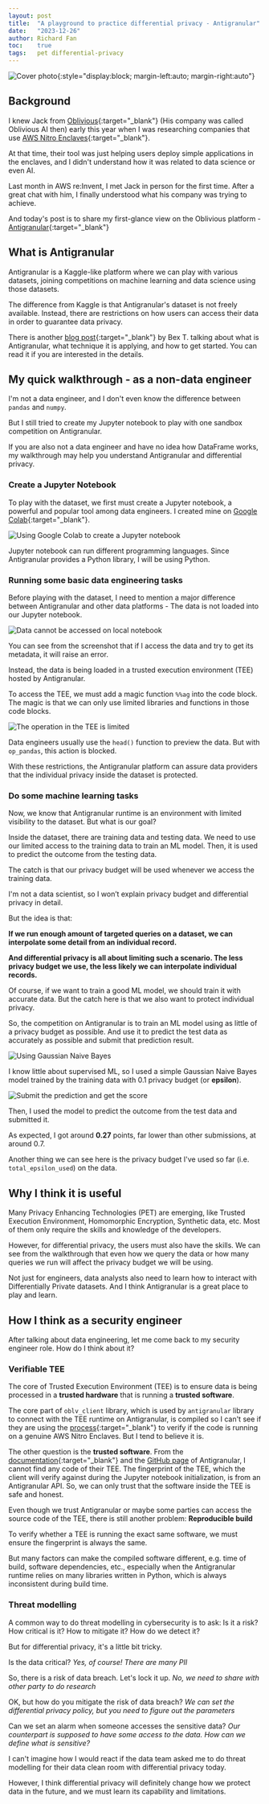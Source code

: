 ```yaml
---
layout: post
title:  "A playground to practice differential privacy - Antigranular"
date:   "2023-12-26"
author: Richard Fan
toc:    true
tags:   pet differential-privacy
---
```


![Cover photo](/assets/images/4af737d4-f06f-4be9-accf-f26534b1a46c.png){:style="display:block; margin-left:auto; margin-right:auto"}

## Background

I knew Jack from [Oblivious](https://www.oblivious.com/){:target="_blank"} (His company was called Oblivious AI then) early this year when I was researching companies that use [AWS Nitro Enclaves](https://aws.amazon.com/ec2/nitro/nitro-enclaves/){:target="_blank"}.

At that time, their tool was just helping users deploy simple applications in the enclaves, and I didn't understand how it was related to data science or even AI.

Last month in AWS re:Invent, I met Jack in person for the first time. After a great chat with him, I finally understood what his company was trying to achieve.

And today's post is to share my first-glance view on the Oblivious platform - [Antigranular](https://www.antigranular.com/){:target="_blank"}

## What is Antigranular

Antigranular is a Kaggle-like platform where we can play with various datasets, joining competitions on machine learning and data science using those datasets.

The difference from Kaggle is that Antigranular's dataset is not freely available. Instead, there are restrictions on how users can access their data in order to guarantee data privacy.

There is another [blog post](https://pub.towardsai.net/antigranular-how-to-access-sensitive-datasets-without-looking-at-them-44090cb22d8a){:target="_blank"} by Bex T. talking about what is Antigranular, what technique it is applying, and how to get started. You can read it if you are interested in the details.

## My quick walkthrough - as a non-data engineer

I'm not a data engineer, and I don't even know the difference between `pandas` and `numpy`.

But I still tried to create my Jupyter notebook to play with one sandbox competition on Antigranular.

If you are also not a data engineer and have no idea how DataFrame works, my walkthrough may help you understand Antigranular and differential privacy.

### Create a Jupyter Notebook

To play with the dataset, we first must create a Jupyter notebook, a powerful and popular tool among data engineers. I created mine on [Google Colab](https://colab.research.google.com/){:target="_blank"}.

![Using Google Colab to create a Jupyter notebook](/assets/images/c45ce549-fdff-4adc-a770-72573805d5cf.png)

Jupyter notebook can run different programming languages. Since Antigranular provides a Python library, I will be using Python.

### Running some basic data engineering tasks

Before playing with the dataset, I need to mention a major difference between Antigranular and other data platforms - The data is not loaded into our Jupyter notebook.

![Data cannot be accessed on local notebook](/assets/images/4e0c878c-e9da-42e1-b031-9cf45cfacb9a.png)

You can see from the screenshot that if I access the data and try to get its metadata, it will raise an error.

Instead, the data is being loaded in a trusted execution environment (TEE) hosted by Antigranular.

To access the TEE, we must add a magic function `%%ag` into the code block. The magic is that we can only use limited libraries and functions in those code blocks.

![The operation in the TEE is limited](/assets/images/2fe7b0c5-15d6-41ba-b145-de0405231427.png)

Data engineers usually use the `head()` function to preview the data. But with `op_pandas`, this action is blocked.

With these restrictions, the Antigranular platform can assure data providers that the individual privacy inside the dataset is protected.

### Do some machine learning tasks

Now, we know that Antigranular runtime is an environment with limited visibility to the dataset. But what is our goal?

Inside the dataset, there are training data and testing data. We need to use our limited access to the training data to train an ML model. Then, it is used to predict the outcome from the testing data.

The catch is that our privacy budget will be used whenever we access the training data.

I'm not a data scientist, so I won’t explain privacy budget and differential privacy in detail.

But the idea is that:

**If we run enough amount of targeted queries on a dataset, we can interpolate some detail from an individual record.**

**And differential privacy is all about limiting such a scenario. The less privacy budget we use, the less likely we can interpolate individual records.**

Of course, if we want to train a good ML model, we should train it with accurate data. But the catch here is that we also want to protect individual privacy.

So, the competition on Antigranular is to train an ML model using as little of a privacy budget as possible. And use it to predict the test data as accurately as possible and submit that prediction result.

![Using Gaussian Naive Bayes](/assets/images/2c1fef93-b645-4e9f-84e6-420b26073f2c.png)

I know little about supervised ML, so I used a simple Gaussian Naive Bayes model trained by the training data with 0.1 privacy budget (or **epsilon**).

![Submit the prediction and get the score](/assets/images/af095714-5b0d-4430-9ebf-ab24a99307e0.png)

Then, I used the model to predict the outcome from the test data and submitted it.

As expected, I got around **0.27** points, far lower than other submissions, at around 0.7.

Another thing we can see here is the privacy budget I've used so far (i.e. `total_epsilon_used`) on the data.

## Why I think it is useful

Many Privacy Enhancing Technologies (PET) are emerging, like Trusted Execution Environment, Homomorphic Encryption, Synthetic data, etc. Most of them only require the skills and knowledge of the developers.

However, for differential privacy, the users must also have the skills. We can see from the walkthrough that even how we query the data or how many queries we run will affect the privacy budget we will be using.

Not just for engineers, data analysts also need to learn how to interact with Differentially Private datasets. And I think Antigranular is a great place to play and learn.

## How I think as a security engineer

After talking about data engineering, let me come back to my security engineer role. How do I think about it?

### Verifiable TEE

The core of Trusted Execution Environment (TEE) is to ensure data is being processed in a **trusted hardware** that is running a **trusted software**.

The core part of `oblv_client` library, which is used by `antigranular` library to connect with the TEE runtime on Antigranular, is compiled so I can't see if they are using the [process](https://docs.aws.amazon.com/enclaves/latest/user/verify-root.html){:target="_blank"} to verify if the code is running on a genuine AWS Nitro Enclaves. But I tend to believe it is.

The other question is the **trusted software**. From the [documentation](https://docs.antigranular.com/){:target="_blank"} and the [GitHub page](https://github.com/orgs/ObliviousAI/repositories) of Antigranular, I cannot find any code of their TEE. The fingerprint of the TEE, which the client will verify against during the Jupyter notebook initialization, is from an Antigranular API. So, we can only trust that the software inside the TEE is safe and honest.

Even though we trust Antigranular or maybe some parties can access the source code of the TEE, there is still another problem: **Reproducible build**

To verify whether a TEE is running the exact same software, we must ensure the fingerprint is always the same.

But many factors can make the compiled software different, e.g. time of build, software dependencies, etc., especially when the Antigranular runtime relies on many libraries written in Python, which is always inconsistent during build time.

### Threat modelling

A common way to do threat modelling in cybersecurity is to ask: Is it a risk? How critical is it? How to mitigate it? How do we detect it?

But for differential privacy, it's a little bit tricky.

Is the data critical? _Yes, of course! There are many PII_

So, there is a risk of data breach. Let's lock it up. _No, we need to share with other party to do research_

OK, but how do you mitigate the risk of data breach? _We can set the differential privacy policy, but you need to figure out the parameters_

Can we set an alarm when someone accesses the sensitive data? _Our counterpart is supposed to have some access to the data. How can we define what is sensitive?_

I can't imagine how I would react if the data team asked me to do threat modelling for their data clean room with differential privacy today.

However, I think differential privacy will definitely change how we protect data in the future, and we must learn its capability and limitations.

